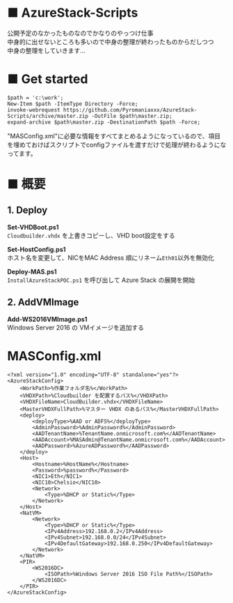 # ■ AzureStack-Scripts

公開予定のなかったものなのでかなりのやっつけ仕事  
中身的に出せないところも多いので中身の整理が終わったものからだしつつ  
中身の整理をしていきます…

# ■ Get started

```download-script
$path = 'c:\work';
New-Item $path -ItemType Directory -Force;
invoke-webrequest https://github.com/Pyromaniaxxx/AzureStack-Scripts/archive/master.zip -OutFile $path\master.zip;
expand-archive $path\master.zip -DestinationPath $path -Force;
```

"MASConfig.xml"に必要な情報をすべてまとめるようになっているので、項目を埋めておけばスクリプトでconfigファイルを渡すだけで処理が終わるようになってます。


# ■ 概要

## 1. Deploy 

**Set-VHDBoot.ps1**  
`Cloudbuilder.vhdx` を上書きコピーし、VHD boot設定をする

**Set-HostConfig.ps1**  
ホスト名を変更して、NICをMAC Address 順にリネーム`Eth01`以外を無効化

**Deploy-MAS.ps1**  
`InstallAzureStackPOC.ps1` を呼び出して Azure Stack の展開を開始

## 2. AddVMImage 

**Add-WS2016VMImage.ps1**  
Windows Server 2016 の VMイメージを追加する


# MASConfig.xml

```config
<?xml version="1.0" encoding="UTF-8" standalone="yes"?>
<AzureStackConfig>
    <WorkPath>%作業フォルダ名%</WorkPath>
    <VHDXPath>%Cloudbuilder を配置するパス%</VHDXPath>
    <VHDXFileName>CloudBuilder.vhdx</VHDXFileName>
    <MasterVHDXFullPath>%マスター VHDX のあるパス%</MasterVHDXFullPath>
    <deploy>
        <deployType>%AAD or ADFS%</deployType>
        <AdminPassword>%AdminPassword%</AdminPassword>
        <AADTenantName>%TenantName.onmicrosoft.com%</AADTenantName>
        <AADAccount>%MASAdmin@TenantName.onmicrosoft.com%</AADAccount>
        <AADPassword>%AzureADPassword%</AADPassword>
    </deploy>
    <Host>
        <Hostname>%HostName%</Hostname>
        <Password>%password%</Password>
        <NIC1>Eth</NIC1>
        <NIC10>Chelsio</NIC10>
        <Network>
            <Type>%DHCP or Static%</Type>
        </Network>
    </Host>
    <NatVM>
        <Network>
            <Type>%DHCP or Static%</Type>
            <IPv4Address>192.168.0.2</IPv4Address>
            <IPv4Subnet>192.168.0.0/24</IPv4Subnet>
            <IPv4DefaultGateway>192.168.0.250</IPv4DefaultGateway>
        </Network>
    </NatVM>
    <PIR>
        <WS2016DC>            
            <ISOPath>%Windows Server 2016 ISO File Path%</ISOPath>
        </WS2016DC>
    </PIR>
</AzureStackConfig>
```